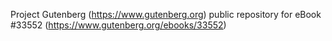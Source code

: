 Project Gutenberg (https://www.gutenberg.org) public repository for eBook #33552 (https://www.gutenberg.org/ebooks/33552)
